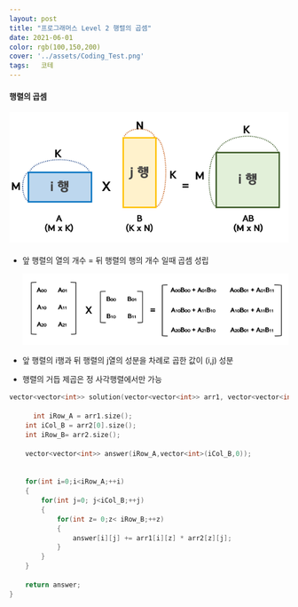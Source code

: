 ```yaml
---
layout: post
title: "프로그래머스 Level 2 행렬의 곱셈"
date: 2021-06-01 
color: rgb(100,150,200)
cover: '../assets/Coding_Test.png'
tags:	코테 
---
```




#### 행렬의 곱셈

#### ![MatrixMultiple](https://github.com/DDusy/DDusy.github.io/blob/main/assets/MatrixMultiple.png?raw=true)



- 앞 행렬의 열의 개수 = 뒤 행렬의 행의 개수 일때 곱셈 성립

  ![MatrixMultiple2](https://github.com/DDusy/DDusy.github.io/blob/main/assets/MatrixMultiple2.png?raw=true)

- 앞 행렬의 i행과 뒤 행렬의 j열의 성분을 차례로 곱한 값이  (i,j) 성분 

- 행렬의 거듭 제곱은 정 사각행렬에서만 가능



```c++
vector<vector<int>> solution(vector<vector<int>> arr1, vector<vector<int>> arr2) {
    
      int iRow_A = arr1.size(); 
    int iCol_B = arr2[0].size(); 
    int iRow_B= arr2.size();
    
    vector<vector<int>> answer(iRow_A,vector<int>(iCol_B,0));
    

    for(int i=0;i<iRow_A;++i)
    {
        for(int j=0; j<iCol_B;++j)      
        {
            for(int z= 0;z< iRow_B;++z)
            {
                answer[i][j] += arr1[i][z] * arr2[z][j];   
            }
        }
    }
    
    return answer;
}
```

